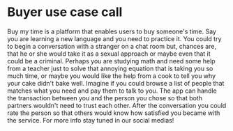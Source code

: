 # Buyer use case call

Buy my time is a platform that enables users to buy someone's time.
Say you are learning a new language and you need to practice it.
You could try to begin a conversation with a stranger on a chat room but, chances are, that he or she would take it as a sexual approach or maybe even that it could be a criminal.
Perhaps you are studying math and need some help from a teacher just to solve that annoying equation that is taking you so much time, or maybe you would like the help from a cook to tell you why your cake didn't bake well.
Imagine if you could browse a list of people that matches what you need and pay them to talk to you.
The app can handle the transaction between you and the person you chose so that both partners wouldn't need to trust each other.
After the conversation you could rate the person so that others would know how satisfied you became with the service.
For more info stay tuned in our social medias!
